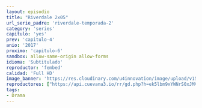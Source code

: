 ```yaml
---
layout: episodio
title: "Riverdale 2x05"
url_serie_padre: 'riverdale-temporada-2'
category: 'series'
capitulo: 'yes'
prev: 'capitulo-4'
anio: '2017'
proximo: 'capitulo-6'
sandbox: allow-same-origin allow-forms
idioma: 'Subtitulado'
reproductor: 'fembed'
calidad: 'Full HD'
image_banner: 'https://res.cloudinary.com/u4innovation/image/upload/v1565152608/maxresdefault-min_vy9nnj.jpg'
reproductores: ["https://api.cuevana3.io/rr/gd.php?h=ek5lbm9xYWNrS0xJMVp5b21KREk0dFBLbjVkaHhkRGdrOG1jbnBpUnhhS1YyS3lab3N1T3B0MlhpNWQvdE5IRHNzaWxwSC9NbDl5cXI1Nlpxc0dwdFptU3FadVkyUT09"]
tags:
- Drama
---
```












